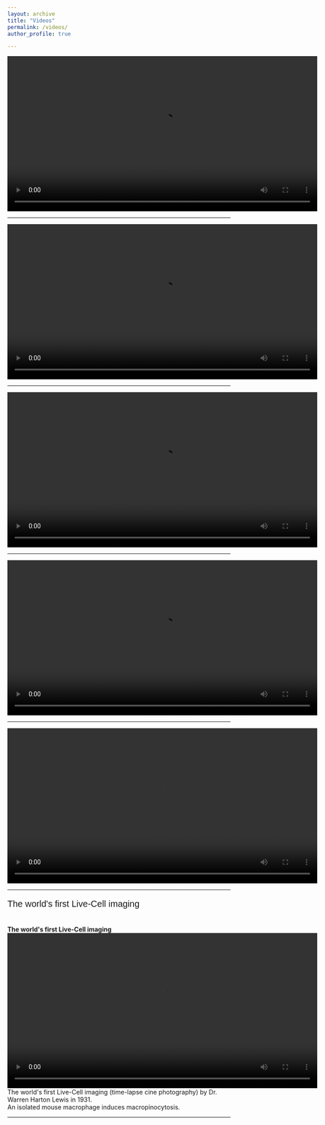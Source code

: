 ```yaml
---
layout: archive
title: "Videos"
permalink: /videos/
author_profile: true

---
```


<video src="../videos/video7.mp4" width="700px" controls></video>

---

<video src="../videos/video6.mp4" width="700px" controls></video>

---

<video src="../videos/video5.mp4" width="700px" controls></video>

---

<video src="../videos/video3.mp4" width="700px" controls></video>

---

<video src="../videos/video2.mp4" width="700px" controls></video>

---

<p style="font-family:arial;font-size:20px;">The world's first Live-Cell imaging</p><br>
<B>The world's first Live-Cell imaging</B><br>
<video src="../videos/video1.mp4" width="700px" controls></video>
The world's first Live-Cell imaging (time-lapse cine photography) by Dr. Warren Harton Lewis in 1931. <br>
An isolated mouse macrophage induces macropinocytosis.

---


